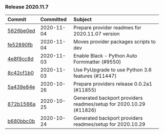 

### Release 2020.11.7

| Commit                                                                                         | Committed   | Subject                                                            |
|:-----------------------------------------------------------------------------------------------|:------------|:-------------------------------------------------------------------|
| [5626be0ed](https://github.com/apache/airflow/commit/5626be0ed9500a17bcc05d91d3c1234593bbbad0) | 2020-11-04  | Prepare provider readmes for 2020.11.07 version                    |
| [fe52890fb](https://github.com/apache/airflow/commit/fe52890fb8ffac3d62926ba6b34ea0fbaff07848) | 2020-11-04  | Moves provider packages scripts to dev                             |
| [4e8f9cc8d](https://github.com/apache/airflow/commit/4e8f9cc8d02b29c325b8a5a76b4837671bdf5f68) | 2020-11-03  | Enable Black - Python Auto Formmatter (#9550)                      |
| [8c42cf1b0](https://github.com/apache/airflow/commit/8c42cf1b00c90f0d7f11b8a3a455381de8e003c5) | 2020-11-03  | Use PyUpgrade to use Python 3.6 features (#11447)                  |
| [5a439e84e](https://github.com/apache/airflow/commit/5a439e84eb6c0544dc6c3d6a9f4ceeb2172cd5d0) | 2020-10-26  | Prepare providers release 0.0.2a1 (#11855)                         |
| [872b1566a](https://github.com/apache/airflow/commit/872b1566a11cb73297e657ff325161721b296574) | 2020-10-25  | Generated backport providers readmes/setup for 2020.10.29 (#11826) |
| [b680bbc0b](https://github.com/apache/airflow/commit/b680bbc0b05ad71d403a5d58bc7023a2453b9a48) | 2020-10-24  | Generated backport providers readmes/setup for 2020.10.29          |
